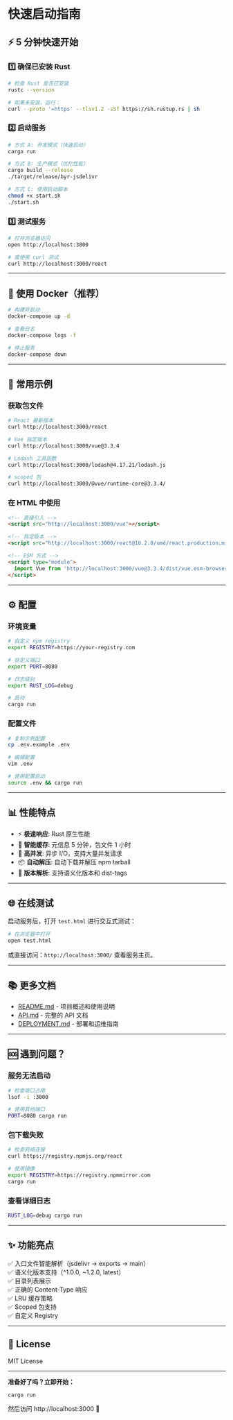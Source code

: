 # 快速启动指南

## ⚡️ 5 分钟快速开始

### 1️⃣ 确保已安装 Rust

```bash
# 检查 Rust 是否已安装
rustc --version

# 如果未安装，运行：
curl --proto '=https' --tlsv1.2 -sSf https://sh.rustup.rs | sh
```

### 2️⃣ 启动服务

```bash
# 方式 A: 开发模式（快速启动）
cargo run

# 方式 B: 生产模式（优化性能）
cargo build --release
./target/release/byr-jsdelivr

# 方式 C: 使用启动脚本
chmod +x start.sh
./start.sh
```

### 3️⃣ 测试服务

```bash
# 打开浏览器访问
open http://localhost:3000

# 或使用 curl 测试
curl http://localhost:3000/react
```

---

## 🐳 使用 Docker（推荐）

```bash
# 构建并启动
docker-compose up -d

# 查看日志
docker-compose logs -f

# 停止服务
docker-compose down
```

---

## 🎯 常用示例

### 获取包文件

```bash
# React 最新版本
curl http://localhost:3000/react

# Vue 指定版本
curl http://localhost:3000/vue@3.3.4

# Lodash 工具函数
curl http://localhost:3000/lodash@4.17.21/lodash.js

# scoped 包
curl http://localhost:3000/@vue/runtime-core@3.3.4/
```

### 在 HTML 中使用

```html
<!-- 直接引入 -->
<script src="http://localhost:3000/vue"></script>

<!-- 指定版本 -->
<script src="http://localhost:3000/react@18.2.0/umd/react.production.min.js"></script>

<!-- ESM 方式 -->
<script type="module">
  import Vue from 'http://localhost:3000/vue@3.3.4/dist/vue.esm-browser.js';
</script>
```

---

## ⚙️ 配置

### 环境变量

```bash
# 自定义 npm registry
export REGISTRY=https://your-registry.com

# 自定义端口
export PORT=8080

# 日志级别
export RUST_LOG=debug

# 启动
cargo run
```

### 配置文件

```bash
# 复制示例配置
cp .env.example .env

# 编辑配置
vim .env

# 使用配置启动
source .env && cargo run
```

---

## 📊 性能特点

- ⚡️ **极速响应**: Rust 原生性能
- 💾 **智能缓存**: 元信息 5 分钟，包文件 1 小时
- 🔄 **高并发**: 异步 I/O，支持大量并发请求
- 📦 **自动解压**: 自动下载并解压 npm tarball
- 🎯 **版本解析**: 支持语义化版本和 dist-tags

---

## 🌐 在线测试

启动服务后，打开 `test.html` 进行交互式测试：

```bash
# 在浏览器中打开
open test.html
```

或直接访问：`http://localhost:3000/` 查看服务主页。

---

## 📚 更多文档

- [README.md](README.md) - 项目概述和使用说明
- [API.md](API.md) - 完整的 API 文档
- [DEPLOYMENT.md](DEPLOYMENT.md) - 部署和运维指南

---

## 🆘 遇到问题？

### 服务无法启动

```bash
# 检查端口占用
lsof -i :3000

# 使用其他端口
PORT=8080 cargo run
```

### 包下载失败

```bash
# 检查网络连接
curl https://registry.npmjs.org/react

# 使用镜像
export REGISTRY=https://registry.npmmirror.com
cargo run
```

### 查看详细日志

```bash
RUST_LOG=debug cargo run
```

---

## ✨ 功能亮点

✅ 入口文件智能解析（jsdelivr → exports → main）  
✅ 语义化版本支持（^1.0.0, ~1.2.0, latest）  
✅ 目录列表展示  
✅ 正确的 Content-Type 响应  
✅ LRU 缓存策略  
✅ Scoped 包支持  
✅ 自定义 Registry  

---

## 📝 License

MIT License

---

**准备好了吗？立即开始：**

```bash
cargo run
```

然后访问 http://localhost:3000 🚀
